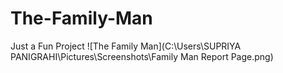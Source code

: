 # The-Family-Man
Just a Fun Project
![The Family Man](C:\Users\SUPRIYA PANIGRAHI\Pictures\Screenshots\Family Man Report Page.png)
